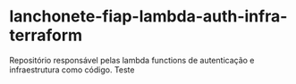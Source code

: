 # lanchonete-fiap-lambda-auth-infra-terraform
Repositório responsável pelas lambda functions de autenticação e infraestrutura como código.
Teste
